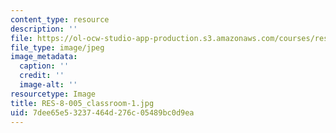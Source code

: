 ```yaml
---
content_type: resource
description: ''
file: https://ol-ocw-studio-app-production.s3.amazonaws.com/courses/res-8-005-vibrations-and-waves-problem-solving-fall-2012/7dee65e53237464d276c05489bc0d9ea_RES-8-005_classroom-1.jpg
file_type: image/jpeg
image_metadata:
  caption: ''
  credit: ''
  image-alt: ''
resourcetype: Image
title: RES-8-005_classroom-1.jpg
uid: 7dee65e5-3237-464d-276c-05489bc0d9ea
---
```

